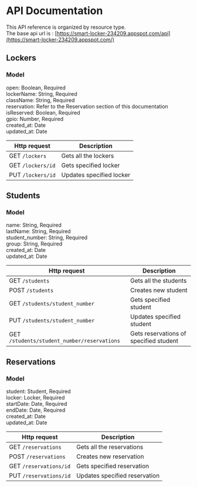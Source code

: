 # API Documentation
This API reference is organized by resource type.   
The base api url is : [https://smart-locker-234209.appspot.com/api](https://smart-locker-234209.appspot.com/)
## Lockers
###  Model
open: Boolean, Required   
lockerName: String, Required  
className: String, Required  
reservation: Refer to the Reservation section of this documentation  
isReserved: Boolean, Required  
gpio: Number, Required  
created_at: Date  
updated_at:  Date  


|Http request                   |Description                  |
|-------------------------------|-----------------------------|
|GET `/lockers`                 |Gets all the lockers         |
|GET `/lockers/id`              |Gets specified locker        |
|PUT `/lockers/id`				|Updates specified locker	  |

## Students
###  Model
name: String, Required  
lastName: String, Required  
student_number: String, Required  
group: String, Required  
created_at: Date  
updated_at:  Date   


|Http request                   |Description                  |
|-------------------------------|-----------------------------|
|GET `/students`                 |Gets all the students         |
|POST `/students`              |Creates new student        |
|GET `/students/student_number`| Gets specified student |
|PUT `/students/student_number`				|Updates specified student	  |
|GET `/students/student_number/reservations` |Gets reservations of specified student|
 
## Reservations
###  Model
student: Student, Required  
locker: Locker, Required  
startDate: Date, Required  
endDate: Date, Required  
created_at: Date  
updated_at:  Date  


|Http request                   |Description                  |
|-------------------------------|-----------------------------|
|GET `/reservations`                 |Gets all the reservations         |
|POST `/reservations`              |Creates new reservation        |
|GET `/reservations/id`| Gets specified reservation |
|PUT `/reservations/id`				|Updates specified reservation	  |
 


 
 


